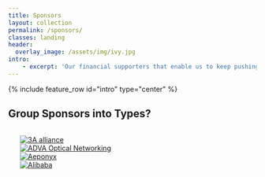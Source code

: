 ```yaml
---
title: Sponsors
layout: collection
permalink: /sponsors/
classes: landing
header:
  overlay_image: /assets/img/ivy.jpg
intro:
    - excerpt: 'Our financial supporters that enable us to keep pushing the limits.'
---
```


{% include feature_row id="intro" type="center" %}


## Group Sponsors into Types?
<ul style="display: inline-block; list-style-type: none;"> 
<li><a title="3A alliance" href="http://3a-alliance.com/" target="_blank" rel="noopener noreferrer"><img class="aligncenter wp-image-287 size-full" src="{{ site.baseurl }}/assets/img/3a.png" alt="3A alliance" /></a></li>
<li><a title="ADVA Optical Networking" href="http://www.advaoptical.com" target="_blank" rel="noopener noreferrer"><img class="aligncenter wp-image-287 size-full" src="{{ site.baseurl }}/assets/img/adva.png" alt="ADVA Optical Networking" /></a></li>
<li><a title="Aeponyx" href="http://www.aeponyx.com" target="_blank" rel="noopener noreferrer"><img class="aligncenter wp-image-154 size-full" src="{{ site.baseurl }}/assets/img/aeponyx.png" alt="Aeponyx" /></a></li>
<li><a title="Alibaba" href="http://www.alibaba.com" target="_blank" rel="noopener noreferrer"><img class="aligncenter wp-image-189 size-full" src="{{ site.baseurl }}/assets/img/baba.png" alt="Alibaba" /></a></li>
</ul>

